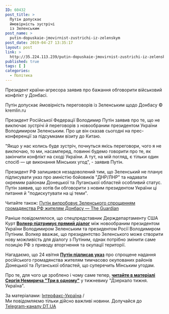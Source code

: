 ```yaml
---
ID: 60432
post_title: >
  Путін допускає
  ймовірність зустрічі
  із Зеленським
post_name: >
  putin-dopuskaie-jmovirnist-zustrichi-iz-zelenskym
post_date: 2019-04-27 13:35:17
layout: post
link: >
  http://35.224.113.239/putin-dopuskaie-jmovirnist-zustrichi-iz-zelenskym/
published: true
tags: [ ]
categories:
  - Політика
---
```

<div class="summary" itemprop="alternativeHeadline">
<p>Президент країни-агресора заявив про бажання обговорити військовий конфлікт у Донбасі.</p>
</div>
<div class="bottom_block">
<div class="picture">
<div class="top_photo top">
<div class="frame_image"> <img class="img" src="https://image.zn.ua/media/images/645x426/Jun2017/179130.jpg" alt title="путин миллер путин_2"></div>
<span class="photo_descr"><span class="title">Путін допускає ймовірність переговорів із Зеленським щодо Донбасу</span> <span class="source 1">© kremlin.ru</span></span></div>
</div>
<div class="article_body">
<div class="text">
<p>Президент Російської Федерації Володимир Путін заявив про те, що не виключає зустрічі й переговорів з новообраним президентом України Володимиром Зеленським. Про це він сказав сьогодні на прес-конференції за підсумками візиту до Китаю.</p>
<p>"Якщо у нас колись буде зустріч, почнуться якісь переговори, чого я не виключаю, то ми, насамперед, повинні будемо говорити про те, як закінчити конфлікт на сході України. А тут, на мій погляд, є тільки один спосіб — це виконання Мінських угод", - заявив Путін.</p>
<p>Президент РФ залишився незадоволений тим, що Зеленський не планує підписувати указ про амністію бойовиків "ДНР/ЛНР" та надавати окремим районам Донецької та Луганської областей особливий статус. Путін заявив, що хотів би обговорити з новим президентом України ці питання й "подискутувати на ці теми".</p>
<div class="article_attached acenter">Читайте також: <a href="https://dt.ua/POLITICS/putin-viprobovuye-zelenskogo-sproschennyam-gromadyanstva-rf-zhitelyam-donbasu-the-guardian-309722_.html">Путін випробовує Зеленського спрощенням громадянства РФ жителям Донбасу — The Guardian</a></div>
<p>Раніше повідомлялося, що спецпредставник Держдепартаменту США Курт <a href="https://dt.ua/POLITICS/volker-visloviv-pidtrimku-pryamim-peregovoram-mizh-zelenskim-i-putinim-309414_.html" target="_blank" rel="noopener noreferrer"><strong>Волкер підтримує прямий діалог</strong></a> між новообраним президентом України Володимиром Зеленським та президентом Росії Володимиром Путіним. Волкер вважає, що президентство Зеленського може створити нову можливість для діалогу з Путіним, однак потрібно змінити саме позицію РФ з приводу вторгнення та окупації території.</p>
<p>Нагадаємо, що 24 квітня <strong><a href="https://dt.ua/POLITICS/putin-sprostiv-otrimannya-rosiyskogo-gromadyanstva-dlya-zhiteliv-okupovanogo-donbasu-309543_.html" target="_blank" rel="noopener noreferrer">Путін підписав указ</a></strong> про спрощене надання російського громадянства жителям тимчасово окупованих районів Донецької та Луганської областей, що суперечить Мінським угодам.</p>
<p>Про те, для чого це зроблено і чому саме тепер, <a href="https://dt.ua/internal/tri-v-odnomu-309699_.html" target="_blank" rel="noopener noreferrer"><strong>читайте в матеріалі Сергія Немирича "Три в одному"</strong></a>&nbsp;у тижневику "Дзеркало тижня. Україна".</p>
</div>
</div>
<span class="link"><span class="source_caption">За матеріалами: <a href="https://dt.ua/go/aHR0cDovL2ludGVyZmF4LmNvbS51YS8=" target="_blank" rel="nofollow noopener noreferrer">Інтерфакс-Україна</a> <span class="divider">/</span></span></span>
<div class="telegram">Ми повідомляємо тільки дійсно важливі новини. Долучайся до <a href="https://t.me/znua_live">Telegram-каналу DT.UA</a></div> </div>
